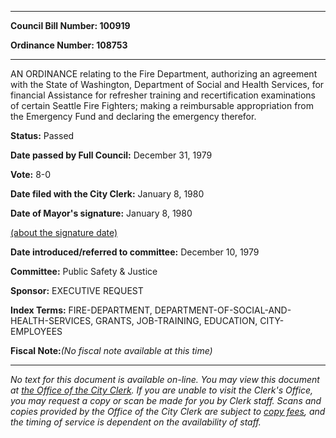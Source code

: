 

********

**Council Bill Number: 100919**
   
**Ordinance Number: 108753**
********

 AN ORDINANCE relating to the Fire Department, authorizing an agreement with the State of Washington, Department of Social and Health Services, for financial Assistance for refresher training and recertification examinations of certain Seattle Fire Fighters; making a reimbursable appropriation from the Emergency Fund and declaring the emergency therefor.

**Status:** Passed
   
**Date passed by Full Council:** December 31, 1979
   
**Vote:** 8-0
   
**Date filed with the City Clerk:** January 8, 1980
   
**Date of Mayor's signature:** January 8, 1980
   
[(about the signature date)](/~public/approvaldate.htm)
   
   
   
**Date introduced/referred to committee:** December 10, 1979
   
**Committee:** Public Safety & Justice
   
**Sponsor:** EXECUTIVE REQUEST
   
   
**Index Terms:** FIRE-DEPARTMENT, DEPARTMENT-OF-SOCIAL-AND-HEALTH-SERVICES, GRANTS, JOB-TRAINING, EDUCATION, CITY-EMPLOYEES

**Fiscal Note:**_(No fiscal note available at this time)_
********

_No text for this document is available on-line. You may view this document at [the Office of the City Clerk](http://www.seattle.gov/leg/clerk/contactUs.htm). If you are unable to visit the Clerk's Office, you may request a copy or scan be made for you by Clerk staff. Scans and copies provided by the Office of the City Clerk are subject to [copy fees](http://clerk.seattle.gov/~public/clerkfees.htm), and the timing of service is dependent on the availability of staff._

